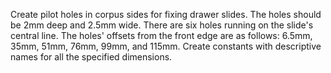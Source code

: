 Create pilot holes in corpus sides for fixing drawer slides. The holes should be 2mm deep and 2.5mm wide. There are six holes running on the slide's central line. The holes' offsets from the front edge are as follows: 6.5mm, 35mm, 51mm, 76mm, 99mm, and 115mm. Create constants with descriptive names for all the specified dimensions.                                                      